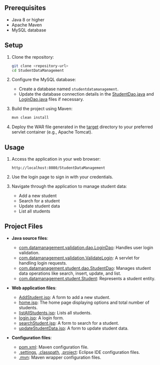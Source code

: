 
## Prerequisites

- Java 8 or higher
- Apache Maven
- MySQL database

## Setup

1. Clone the repository:
    ```sh
    git clone <repository-url>
    cd StudentDataManagement
    ```

2. Configure the MySQL database:
    - Create a database named `studentdatamanagement`.
    - Update the database connection details in the [StudentDao.java](http://_vscodecontentref_/27) and [LoginDao.java](http://_vscodecontentref_/28) files if necessary.

3. Build the project using Maven:
    ```sh
    mvn clean install
    ```

4. Deploy the WAR file generated in the [target](http://_vscodecontentref_/29) directory to your preferred servlet container (e.g., Apache Tomcat).

## Usage

1. Access the application in your web browser:
    ```
    http://localhost:8080/StudentDataManagement
    ```

2. Use the login page to sign in with your credentials.

3. Navigate through the application to manage student data:
    - Add a new student
    - Search for a student
    - Update student data
    - List all students

## Project Files

- **Java source files**:
    - [com.datamanagement.validation.dao.LoginDao](http://_vscodecontentref_/30): Handles user login validation.
    - [com.datamanagement.validation.ValidateLogin](http://_vscodecontentref_/31): A servlet for handling login requests.
    - [com.datamanagement.student.dao.StudentDao](http://_vscodecontentref_/32): Manages student data operations like search, insert, update, and list.
    - [com.datamanagement.student.Student](http://_vscodecontentref_/33): Represents a student entity.

- **Web application files**:
    - [AddStudent.jsp](http://_vscodecontentref_/34): A form to add a new student.
    - [home.jsp](http://_vscodecontentref_/35): The home page displaying options and total number of students.
    - [listAllStudents.jsp](http://_vscodecontentref_/36): Lists all students.
    - [login.jsp](http://_vscodecontentref_/37): A login form.
    - [searchStudent.jsp](http://_vscodecontentref_/38): A form to search for a student.
    - [updateStudentData.jsp](http://_vscodecontentref_/39): A form to update student data.

- **Configuration files**:
    - [pom.xml](http://_vscodecontentref_/40): Maven configuration file.
    - [.settings](http://_vscodecontentref_/41), [.classpath](http://_vscodecontentref_/42), [.project](http://_vscodecontentref_/43): Eclipse IDE configuration files.
    - [.mvn](http://_vscodecontentref_/44): Maven wrapper configuration files.



